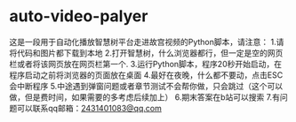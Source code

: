 # auto-video-palyer
这是一段用于自动化播放智慧树平台走进故宫视频的Python脚本，请注意：
1.请将代码和图片都下载到本地
2.打开智慧树，什么浏览器都行，但一定是空的网页栏或者将该网页放在网页栏第一个.
3.运行Python脚本，程序20秒开始启动，在程序启动之前将浏览器的页面放在桌面
4.最好在夜晚，什么都不要动，点击ESC会中断程序
5.中途遇到弹窗问题或者章节测试不会帮你做，只会跳过（这个可以做，但是费时间，如果需要的多考虑后续加上）
6.期末答案在b站可以搜索
7.有问题可以联系qq邮箱：2431401083@qq.com
